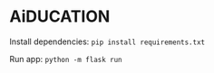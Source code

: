 # AiDUCATION

Install dependencies:
```pip install requirements.txt```

Run app:
```python -m flask run```